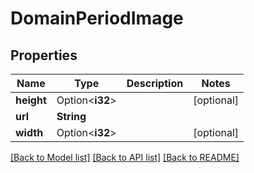 # DomainPeriodImage

## Properties

Name | Type | Description | Notes
------------ | ------------- | ------------- | -------------
**height** | Option<**i32**> |  | [optional]
**url** | **String** |  |
**width** | Option<**i32**> |  | [optional]

[[Back to Model list]](../README.md#documentation-for-models) [[Back to API list]](../README.md#documentation-for-api-endpoints) [[Back to README]](../README.md)
